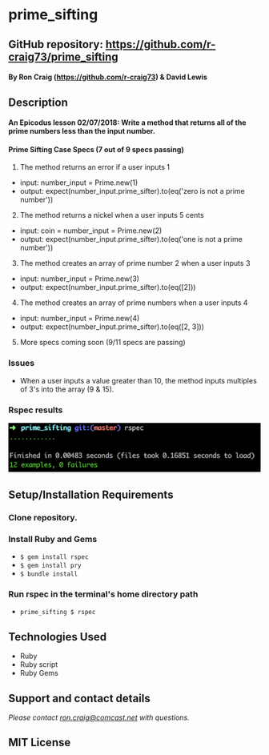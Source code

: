 # prime_sifting

## GitHub repository: https://github.com/r-craig73/prime_sifting

#### By Ron Craig (https://github.com/r-craig73) & David Lewis

## Description
#### An Epicodus lesson 02/07/2018: Write a method that returns all of the prime numbers less than the input number.


#### Prime Sifting Case Specs (7 out of 9 specs passing)
1. The method returns an error if a user inputs 1
  * input: number_input = Prime.new(1)
  * output: expect(number_input.prime_sifter).to(eq('zero is not a prime number'))
2. The method returns a nickel when a user inputs 5 cents
  * input: coin = number_input = Prime.new(2)
  * output: expect(number_input.prime_sifter).to(eq('one is not a prime number'))
3. The method creates an array of prime number 2 when a user inputs 3
  * input: number_input = Prime.new(3)
  * output: expect(number_input.prime_sifter).to(eq([2]))
4. The method creates an array of prime numbers when a user inputs 4
  * input: number_input = Prime.new(4)
  * output: expect(number_input.prime_sifter).to(eq([2, 3]))
5. More specs coming soon (9/11 specs are passing)

### Issues
* When a user inputs a value greater than 10, the method inputs multiples of 3's into the array (9 & 15).

### Rspec results
![alt-text](img/rspec-screenshot.png "Screenshot Rspec results, coming soon")

## Setup/Installation Requirements
### Clone repository.
### Install Ruby and Gems
* `$ gem install rspec`
* `$ gem install pry`
* `$ bundle install`

### Run rspec in the terminal's home directory path
* `prime_sifting $ rspec`

## Technologies Used
* Ruby
* Ruby script
* Ruby Gems

## Support and contact details
_Please contact ron.craig@comcast.net with questions._

## MIT License